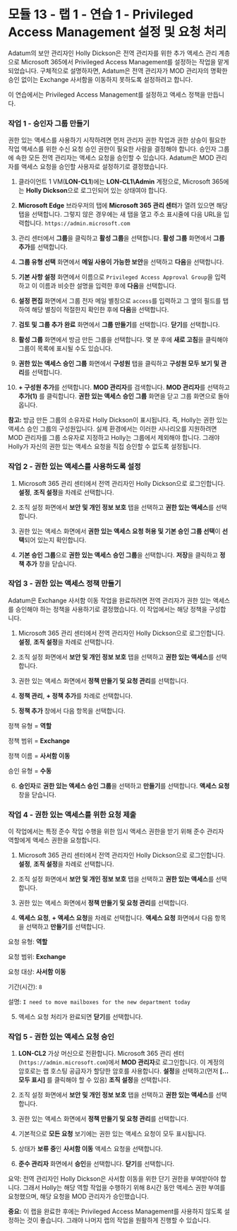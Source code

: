 ﻿# 모듈 13 - 랩 1 - 연습 1 - Privileged Access Management 설정 및 요청 처리


Adatum의 보안 관리자인 Holly Dickson은 전역 관리자를 위한 추가 액세스 관리 계층으로 Microsoft 365에서 Privileged Access Management를 설정하는 작업을 맡게 되었습니다. 구체적으로 설명하자면, Adatum은 전역 관리자가 MOD 관리자의 명확한 승인 없이는 Exchange 사서함을 이동하지 못하도록 설정하려고 합니다.

이 연습에서는 Privileged Access Management를 설정하고 액세스 정책을 만듭니다.

### 작업 1 - 승인자 그룹 만들기

권한 있는 액세스를 사용하기 시작하려면 먼저 관리자 권한 작업과 권한 상승이 필요한 작업 액세스를 위한 수신 요청 승인 권한이 필요한 사람을 결정해야 합니다. 승인자 그룹에 속한 모든 전역 관리자는 액세스 요청을 승인할 수 있습니다.  Adatum은 MOD 관리자를 액세스 요청을 승인할 사용자로 설정하기로 결정했습니다.


1. 클라이언트 1 VM(**LON-CL1**)에는 **LON-CL1\Admin** 계정으로, Microsoft 365에는 **Holly Dickson**으로 로그인되어 있는 상태여야 합니다. 

2. **Microsoft Edge** 브라우저의 탭에 **Microsoft 365 관리 센터**가 열려 있으면 해당 탭을 선택합니다. 그렇지 않은 경우에는 새 탭을 열고 주소 표시줄에 다음 URL을 입력합니다. `https://admin.microsoft.com`

3. 관리 센터에서 **그룹**을 클릭하고 **활성 그룹**을 선택합니다.  **활성 그룹** 화면에서 **그룹 추가**를 선택합니다.

4.  **그룹 유형 선택** 화면에서 **메일 사용이 가능한 보안**을 선택하고 **다음**을 선택합니다.

5.  **기본 사항 설정** 화면에서 이름으로 `Privileged Access Approval Group`을 입력하고 이 이름과 비슷한 설명을 입력한 후에 **다음**을 선택합니다.

6.  **설정 편집** 화면에서 그룹 전자 메일 별칭으로 `access`를 입력하고 그 옆의 필드를 탭하여 해당 별칭이 적절한지 확인한 후에 **다음**을 선택합니다.

7.  **검토 및 그룹 추가 완료** 화면에서 **그룹 만들기**를 선택합니다. **닫기**를 선택합니다.

8.  **활성 그룹** 화면에서 방금 만든 그룹을 선택합니다.  몇 분 후에 **새로 고침**을 클릭해야 그룹이 목록에 표시될 수도 있습니다.

9.  **권한 있는 액세스 승인 그룹** 화면에서 **구성원** 탭을 클릭하고 **구성원 모두 보기 및 관리**를 선택합니다.

10.  **+ 구성원 추가**를 선택합니다. **MOD 관리자**를 검색합니다. **MOD 관리자**를 선택하고 **추가(1)** 를 클릭합니다. **권한 있는 액세스 승인 그룹** 화면을 닫고 그룹 화면으로 돌아옵니다.

**참고:** 방금 만든 그룹의 소유자로 Holly Dickson이 표시됩니다. 즉, Holly는 권한 있는 액세스 승인 그룹의 구성원입니다. 실제 환경에서는 이러한 시나리오를 지원하려면 MOD 관리자를 그룹 소유자로 지정하고 Holly는 그룹에서 제외해야 합니다. 그래야 Holly가 자신의 권한 있는 액세스 요청을 직접 승인할 수 없도록 설정됩니다.


### 작업 2 - 권한 있는 액세스를 사용하도록 설정

1. Microsoft 365 관리 센터에서 전역 관리자인 Holly Dickson으로 로그인합니다. **설정**, **조직 설정**을 차례로 선택합니다.

2. 조직 설정 화면에서 **보안 및 개인 정보 보호** 탭을 선택하고 **권한 있는 액세스**를 선택합니다.

3. 권한 있는 액세스 화면에서 **권한 있는 액세스 요청 허용 및 기본 승인 그룹 선택**이 **선택**되어 있는지 확인합니다.

4.  **기본 승인 그룹**으로 **권한 있는 액세스 승인 그룹**을 선택합니다.  **저장**을 클릭하고 **정책 추가** 창을 닫습니다.


### 작업 3 - 권한 있는 액세스 정책 만들기

Adatum은 Exchange 사서함 이동 작업을 완료하려면 전역 관리자가 권한 있는 액세스를 승인해야 하는 정책을 사용하기로 결정했습니다.  이 작업에서는 해당 정책을 구성합니다.

1. Microsoft 365 관리 센터에서 전역 관리자인 Holly Dickson으로 로그인합니다. **설정**, **조직 설정**을 차례로 선택합니다.  

2. 조직 설정 화면에서 **보안 및 개인 정보 보호** 탭을 선택하고 **권한 있는 액세스**를 선택합니다. 

3. 권한 있는 액세스 화면에서 **정책 만들기 및 요청 관리**를 선택합니다.

4. **정책 관리**, **+ 정책 추가**를 차례로 선택합니다.

5. **정책 추가** 창에서 다음 항목을 선택합니다.

정책 유형 = **역할**

정책 범위 = **Exchange**

정책 이름 = **사서함 이동**

승인 유형 = **수동**

6. **승인자**로 **권한 있는 액세스 승인 그룹**을 선택하고 **만들기**를 선택합니다.  **액세스 요청** 창을 닫습니다.



### 작업 4 - 권한 있는 액세스를 위한 요청 제출

이 작업에서는 특정 준수 작업 수행을 위한 임시 액세스 권한을 받기 위해 준수 관리자 역할에게 액세스 권한을 요청합니다.

1. Microsoft 365 관리 센터에서 전역 관리자인 Holly Dickson으로 로그인합니다. **설정**, **조직 설정**을 차례로 선택합니다.  

2. 조직 설정 화면에서 **보안 및 개인 정보 보호** 탭을 선택하고 **권한 있는 액세스**를 선택합니다. 

3. 권한 있는 액세스 화면에서 **정책 만들기 및 요청 관리**를 선택합니다.

4. **액세스 요청**, **+ 액세스 요청**을 차례로 선택합니다.  **액세스 요청** 화면에서 다음 항목을 선택하고 **만들기**를 선택합니다.

요청 유형:  **역할**

요청 범위:  **Exchange**

요청 대상:  **사서함 이동** 

기간(시간): `8`

설명: `I need to move mailboxes for the new department today` 

5. 액세스 요청 처리가 완료되면 **닫기**를 선택합니다. 


### 작업 5 - 권한 있는 액세스 요청 승인

1. **LON-CL2** 가상 머신으로 전환합니다.  Microsoft 365 관리 센터(`https://admin.microsoft.com`)에서 **MOD 관리자**로 로그인합니다. 이 계정의 암호로는 랩 호스팅 공급자가 할당한 암호를 사용합니다. **설정**을 선택하고(먼저 **[... 모두 표시]** 를 클릭해야 할 수 있음) **조직 설정**을 선택합니다.  

2. 조직 설정 화면에서 **보안 및 개인 정보 보호** 탭을 선택하고 **권한 있는 액세스**를 선택합니다. 

3. 권한 있는 액세스 화면에서 **정책 만들기 및 요청 관리**를 선택합니다.

4. 기본적으로 **모든 요청** 보기에는 권한 있는 액세스 요청이 모두 표시됩니다.

5. 상태가 **보류 중**인 **사서함 이동** 액세스 요청을 선택합니다.

6. **준수 관리자** 화면에서 **승인**을 선택합니다.  **닫기**를 선택합니다.

요약: 전역 관리자인 Holly Dickson은 사서함 이동을 위한 단기 권한을 부여받아야 합니다.  그래서 Holly는 해당 역할 작업을 수행하기 위해 8시간 동안 액세스 권한 부여를 요청했으며, 해당 요청을 MOD 관리자가 승인했습니다.

**중요:** 이 랩을 완료한 후에는 Privileged Access Management를 사용하지 않도록 설정하는 것이 좋습니다. 그래야 나머지 랩의 작업을 원활하게 진행할 수 있습니다.

